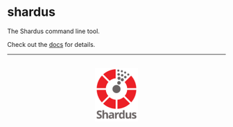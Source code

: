 # shardus

The Shardus command line tool.

Check out the [docs](https://shardus.gitlab.io/docs/developer/tools/shardus-cli-tool/) for details.

---

<br>
<div align="center">
  <a href="https://shardus.com/" target="_blank">
    <img src="https://raw.githubusercontent.com/Shardus/shardus.github.io/master/assets/img/shardus_logo_256.png" width="100">
  </a>
</div>